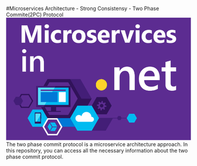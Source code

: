 #Microservices Architecture -  Strong Consistensy - Two Phase Commite(2PC) Protocol
<img src="microservices.png">
The two phase commit protocol is a microservice architecture approach. In this repository, you can access all the necessary information about the two phase commit protocol.
